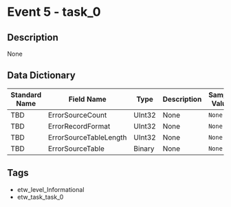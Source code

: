 # Event 5 - task_0

## Description
None

## Data Dictionary
|Standard Name|Field Name|Type|Description|Sample Value|
|---|---|---|---|---|
|TBD|ErrorSourceCount|UInt32|None|`None`|
|TBD|ErrorRecordFormat|UInt32|None|`None`|
|TBD|ErrorSourceTableLength|UInt32|None|`None`|
|TBD|ErrorSourceTable|Binary|None|`None`|

## Tags
* etw_level_Informational
* etw_task_task_0